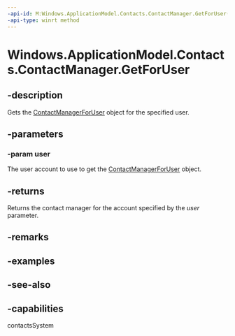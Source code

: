 ```yaml
---
-api-id: M:Windows.ApplicationModel.Contacts.ContactManager.GetForUser(Windows.System.User)
-api-type: winrt method
---
```


<!-- Method syntax
public Windows.ApplicationModel.Contacts.ContactManagerForUser GetForUser(Windows.System.User user)
-->

# Windows.ApplicationModel.Contacts.ContactManager.GetForUser

## -description
Gets the [ContactManagerForUser](contactmanagerforuser.md) object for the specified user.

## -parameters
### -param user
The user account to use to get the [ContactManagerForUser](contactmanagerforuser.md) object.

## -returns
Returns the contact manager for the account specified by the *user* parameter.

## -remarks

## -examples

## -see-also

## -capabilities
contactsSystem
